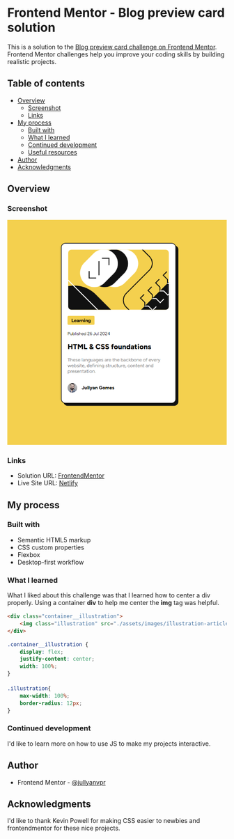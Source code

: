 # Frontend Mentor - Blog preview card solution

This is a solution to the [Blog preview card challenge on Frontend Mentor](https://www.frontendmentor.io/challenges/blog-preview-card-ckPaj01IcS). Frontend Mentor challenges help you improve your coding skills by building realistic projects. 

## Table of contents

- [Overview](#overview)
  - [Screenshot](#screenshot)
  - [Links](#links)
- [My process](#my-process)
  - [Built with](#built-with)
  - [What I learned](#what-i-learned)
  - [Continued development](#continued-development)
  - [Useful resources](#useful-resources)
- [Author](#author)
- [Acknowledgments](#acknowledgments)


## Overview

### Screenshot

![screenshot](./assets/images/screenshot.png)

### Links

- Solution URL: [FrontendMentor](https://your-solution-url.com)
- Live Site URL: [Netlify](https://lighthearted-hotteok-81520e.netlify.app/)

## My process

### Built with

- Semantic HTML5 markup
- CSS custom properties
- Flexbox
- Desktop-first workflow
### What I learned

What I liked about this challenge was that I learned how to center a div properly. Using a container **div** to help me center the **img** tag was helpful.

```html
<div class="container__illustration">
    <img class="illustration" src="./assets/images/illustration-article.svg" alt="illustration">
</div>
```


```css
.container__illustration {
    display: flex;
    justify-content: center;
    width: 100%;
}

.illustration{
    max-width: 100%;
    border-radius: 12px;
}
```

### Continued development

I'd like to learn more on how to use JS to make my projects interactive.

## Author

- Frontend Mentor - [@jullyanvpr](https://www.frontendmentor.io/profile/jullyanvpr)




## Acknowledgments

I'd like to thank Kevin Powell for making CSS easier to newbies and frontendmentor for these nice projects.
